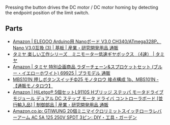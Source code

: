 Pressing the button drives the DC motor / DC motor homing by detecting the endpoint position of the limit switch.

## Parts

* [Amazon | ELEGOO Arduino用 Nanoボード V3.0 CH340/ATmega328P、Nano V3.0互換 (3) | 基板 | 産業・研究開発用品 通販](https://www.amazon.co.jp/Elegoo-Nano%E3%83%9C%E3%83%BC%E3%83%89-ATmega328P%E3%80%81Nano-V3-0%E4%BA%92%E6%8F%9B-Arduino%E7%94%A8/dp/B0746CZ5DM)
* [タミヤ 楽しい工作シリーズ　ミニモーター低速ギヤボックス （4速） | タミヤ](https://www.tamiya.com/japan/products/70189/index.html)
* [Amazon | タミヤ 特別企画商品 ラダーチェーン&スプロケットセット (ブルー・イエローホワイト) 69925 | プラモデル 通販](https://www.amazon.co.jp/gp/product/B07NB9Y86Z/)
* [MBS101N 押しボタンスイッチΦ25 モノタロウ 接点構成 1b、MBS101N - 【通販モノタロウ】](https://www.monotaro.com/p/3257/9644/)
* [Amazon | HiLetgo® 5個セットL9110S Hブリッジ ステッパ モータドライブ モジュール デュアル DC ステップ モータ ドライバ コントローラボード [並行輸入品] | 制御部品 | 産業・研究開発用品 通販](https://www.amazon.co.jp/gp/product/B011DT3OAY/ref=ppx_yo_dt_b_asin_title_o06_s00?ie=UTF8&psc=1)
* [Amazon.co.jp: GTIWUNG 20個ミニマイクロリミットスイッチローラレバーアーム AC 5A 125 250V SPDT 3ピン: DIY・工具・ガーデン](https://www.amazon.co.jp/gp/product/B0868HKMF9/)
